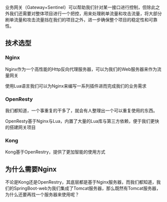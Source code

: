 
业务网关（Gateway+Sentinel）可以帮助我们针对某一接口进行控制，但除此之外我们还需要对整体项目进行一个把控，用来处理刷单流量和攻击流量，将大部分刷单流量和攻击流量挡在我们的项目之外，进一步确保整个项目的稳定性和可靠性。

## 技术选型

### Nginx

Nginx作为一个高性能的Http反向代理服务器，可以为我们的Web服务器来作为流量网关

使用Lua语言我们可以为Nginx来编写一系列插件进而完成我们的业务需求

### OpenResty

我们都知道，一个事重复的干多了，就会有人整理出一个可以重复使用的东西。

OpenResty基于Nginx与Lua，内置了大量的Lua库与第三方依赖，便于我们更快的搭建网关项目

### Kong

Kong基于OpenRestry，提供了更加智能的使用方式

## 为什么需要Nginx

不论是Kong还是OpenRestry，其底层都是基于Nginx服务器，而我们都知道，我们的SpringBoot-web为我们集成了Tomcat服务器，那么既然有Tomcat服务器，为什么还要再找一个服务器来使用呢？


